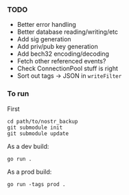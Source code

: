 ### TODO
- Better error handling
- Better database reading/writing/etc
- Add sig generation
- Add priv/pub key generation
- Add bech32 encoding/decoding
- Fetch other referenced events?
- Check ConnectionPool stuff is right
- Sort out tags -> JSON in `writeFilter`

### To run

First
```
cd path/to/nostr_backup
git submodule init
git submodule update
```

As a dev build:
```
go run .
```

As a prod build:
```
go run -tags prod .
```
